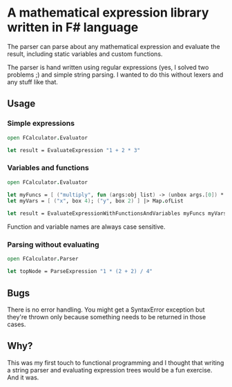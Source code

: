 # A mathematical expression library written in F# language

The parser can parse about any mathematical expression and evaluate the result,
including static variables and custom functions.

The parser is hand written using regular expressions (yes, I solved two 
problems ;) and simple string parsing. I wanted to do this without lexers
and any stuff like that.

## Usage

### Simple expressions

```fsharp
open FCalculator.Evaluator

let result = EvaluateExpression "1 + 2 * 3"
```

### Variables and functions

```fsharp
open FCalculator.Evaluator

let myFuncs = [ ("multiply", fun (args:obj list) -> (unbox args.[0]) * (unbox args.[1])) ] |> Map.ofList
let myVars = [ ("x", box 4); ("y", box 2) ] |> Map.ofList

let result = EvaluateExpressionWithFunctionsAndVariables myFuncs myVars "multiply(x, y)"
```

Function and variable names are always case sensitive.

### Parsing without evaluating

```fsharp
open FCalculator.Parser

let topNode = ParseExpression "1 * (2 + 2) / 4" 
```

## Bugs

There is no error handling. You might get a SyntaxError exception but they're
thrown only because something needs to be returned in those cases.

## Why?

This was my first touch to functional programming and I thought that writing
a string parser and evaluating expression trees would be a fun exercise. 
And it was.